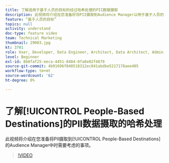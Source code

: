 ```yaml
---
title: 了解适用于基于人员的目标的经过哈希处理的PII数据摄取
description: 此视频将介绍在您准备好将PII摄取到Audience Manager以用于基于人员的目标时需要考虑的事项。
feature: “基于人员的目标”
topics: null
activity: understand
doc-type: feature video
team: Technical Marketing
thumbnail: 29003.jpg
kt: 3701
role: User, Developer, Data Engineer, Architect, Data Architect, Admin, Leader
level: Beginner
exl-id: 8b0faf25-eeca-4451-8484-0fa0e02f4879
source-git-commit: 4b91696f840518312ec041abdbe5217178aee405
workflow-type: tm+mt
source-wordcount: '62'
ht-degree: 0%

---
```


# 了解[!UICONTROL People-Based Destinations]的PII数据摄取的哈希处理

此视频将介绍在您准备将PII摄取到[!UICONTROL People-Based Destinations]的Audience Manager中时需要考虑的事项。

>[!VIDEO](https://video.tv.adobe.com/v/29003/?quality=12)
